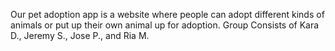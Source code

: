 Our pet adoption app is a website where people can adopt different kinds of animals or put up their own animal up for adoption. Group Consists of Kara D., Jeremy S., Jose P., and Ria M.